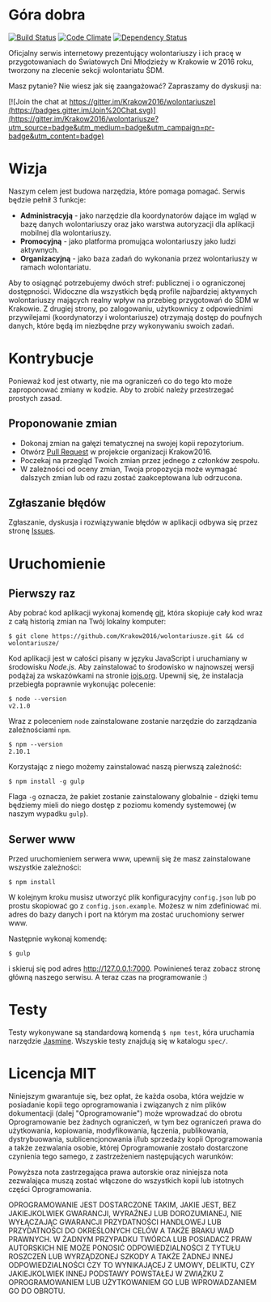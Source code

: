 # Góra dobra

[![Build Status](https://travis-ci.org/Krakow2016/wolontariusze.svg)](https://travis-ci.org/Krakow2016/wolontariusze)
[![Code Climate](https://codeclimate.com/github/Krakow2016/wolontariusze/badges/gpa.svg)](https://codeclimate.com/github/Krakow2016/wolontariusze)
[![Dependency Status](https://david-dm.org/krakow2016/wolontariusze.svg)](https://david-dm.org/krakow2016/wolontariusze)

Oficjalny serwis internetowy prezentujący wolontariuszy i ich pracę w
przygotowaniach do Światowych Dni Młodzieży w Krakowie w 2016 roku, tworzony na
zlecenie sekcji wolontariatu ŚDM.

Masz pytanie? Nie wiesz jak się zaangażować? Zapraszamy do dyskusji na:

[![Join the chat at https://gitter.im/Krakow2016/wolontariusze](https://badges.gitter.im/Join%20Chat.svg)](https://gitter.im/Krakow2016/wolontariusze?utm_source=badge&utm_medium=badge&utm_campaign=pr-badge&utm_content=badge)

# Wizja

Naszym celem jest budowa narzędzia, które pomaga pomagać. Serwis będzie pełnił
3 funkcje:

* **Administracyją** - jako narzędzie dla koordynatorów dające im wgląd w bazę danych wolontariuszy oraz jako warstwa autoryzacji dla aplikacji mobilnej dla wolontariuszy.
* **Promocyjną** - jako platforma promująca wolontariuszy jako ludzi aktywnych.
* **Organizacyjną** - jako baza zadań do wykonania przez wolontariuszy w ramach wolontariatu.

Aby to osiągnąć potrzebujemy dwóch stref: publicznej i o ograniczonej
dostępności. Widoczne dla wszystkich będą profile najbardziej aktywnych
wolontariuszy mających realny wpływ na przebieg przygotowań do ŚDM w Krakowie.
Z drugiej strony, po zalogowaniu, użytkownicy z odpowiednimi przywilejami
(koordynatorzy i wolontariusze) otrzymają dostęp do poufnych danych, które będą
im niezbędne przy wykonywaniu swoich zadań.

# Kontrybucje

Ponieważ kod jest otwarty, nie ma ograniczeń co do tego kto może zaproponować
zmiany w kodzie. Aby to zrobić należy przestrzegać prostych zasad.

## Proponowanie zmian

* Dokonaj zmian na gałęzi tematycznej na swojej kopii repozytorium.
* Otwórz [Pull Request](https://github.com/Krakow2016/wolontariusze/pulls) w
projekcie organizacji Krakow2016.
* Poczekaj na przegląd Twoich zmian przez jednego z członków zespołu.
* W zależności od oceny zmian, Twoja propozycja może wymagać dalszych zmian lub
od razu zostać zaakceptowana lub odrzucona.

## Zgłaszanie błędów

Zgłaszanie, dyskusja i rozwiązywanie błędów w aplikacji odbywa się przez
stronę [Issues](https://github.com/Krakow2016/wolontariusze/issues).

# Uruchomienie

## Pierwszy raz

Aby pobrać kod aplikacji wykonaj komendę [git](https://git-scm.com/), która
skopiuje cały kod wraz z całą historią zmian na Twój lokalny komputer:

    $ git clone https://github.com/Krakow2016/wolontariusze.git && cd wolontariusze/

Kod aplikacji jest w całości pisany w języku JavaScript i uruchamiany w
środowisku *Node.js*. Aby zainstalować to środowisko w najnowszej wersji
podążaj za wskazówkami na stronie [iojs.org](https://iojs.org/en/index.html).
Upewnij się, że instalacja przebiegła poprawnie wykonując polecenie:

    $ node --version
    v2.1.0

Wraz z poleceniem `node` zainstalowane zostanie narzędzie do zarządzania
zależnościami `npm`.

    $ npm --version
    2.10.1

Korzystając z niego możemy zainstalować naszą pierwszą zależność:

    $ npm install -g gulp

Flaga `-g` oznacza, że pakiet zostanie zainstalowany globalnie - dzięki temu
będziemy mieli do niego dostęp z poziomu komendy systemowej (w naszym wypadku
`gulp`).

## Serwer www

Przed uruchomieniem serwera www, upewnij się że masz zainstalowane wszystkie
zależności:

    $ npm install

W kolejnym kroku musisz utworzyć plik konfiguracyjny `config.json` lub po
prostu skopiować go z `config.json.example`. Możesz w nim zdefiniować mi. adres
do bazy danych i port na którym ma zostać uruchomiony serwer www.

Następnie wykonaj komendę:

    $ gulp

i skieruj się pod adres <http://127.0.0.1:7000>. Powinieneś teraz zobacz stronę
główną naszego serwisu. A teraz czas na programowanie :)

# Testy

Testy wykonywane są standardową komendą `$ npm test`, kóra uruchamia narzędzie
[Jasmine](http://jasmine.github.io/). Wszyskie testy znajdują się w katalogu
`spec/`.

# Licencja MIT

Niniejszym gwarantuje się, bez opłat, że każda osoba, która wejdzie w
posiadanie kopii tego oprogramowania i związanych z nim plików dokumentacji
(dalej "Oprogramowanie") może wprowadzać do obrotu Oprogramowanie bez żadnych
ograniczeń, w tym bez ograniczeń prawa do użytkowania, kopiowania,
modyfikowania, łączenia, publikowania, dystrybuowania, sublicencjonowania i/lub
sprzedaży kopii Oprogramowania a także zezwalania osobie, której Oprogramowanie
zostało dostarczone czynienia tego samego, z zastrzeżeniem następujących
warunków:

Powyższa nota zastrzegająca prawa autorskie oraz niniejsza nota zezwalająca
muszą zostać włączone do wszystkich kopii lub istotnych części Oprogramowania.

OPROGRAMOWANIE JEST DOSTARCZONE TAKIM, JAKIE JEST, BEZ JAKIEJKOLWIEK GWARANCJI,
WYRAŹNEJ LUB DOROZUMIANEJ, NIE WYŁĄCZAJĄC GWARANCJI PRZYDATNOŚCI HANDLOWEJ LUB
PRZYDATNOŚCI DO OKREŚLONYCH CELÓW A TAKŻE BRAKU WAD PRAWNYCH. W ŻADNYM
PRZYPADKU TWÓRCA LUB POSIADACZ PRAW AUTORSKICH NIE MOŻE PONOSIĆ
ODPOWIEDZIALNOŚCI Z TYTUŁU ROSZCZEŃ LUB WYRZĄDZONEJ SZKODY A TAKŻE ŻADNEJ INNEJ
ODPOWIEDZIALNOŚCI CZY TO WYNIKAJĄCEJ Z UMOWY, DELIKTU, CZY JAKIEJKOLWIEK INNEJ
PODSTAWY POWSTAŁEJ W ZWIĄZKU Z OPROGRAMOWANIEM LUB UŻYTKOWANIEM GO LUB
WPROWADZANIEM GO DO OBROTU.
